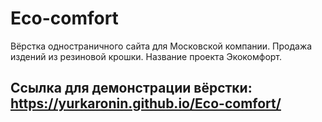 # Eco-comfort

 Вёрстка одностраничного сайта для Московской компании. Продажа издений из резиновой крошки. Название проекта Экокомфорт.

## Ссылка для демонстрации вёрстки: https://yurkaronin.github.io/Eco-comfort/
